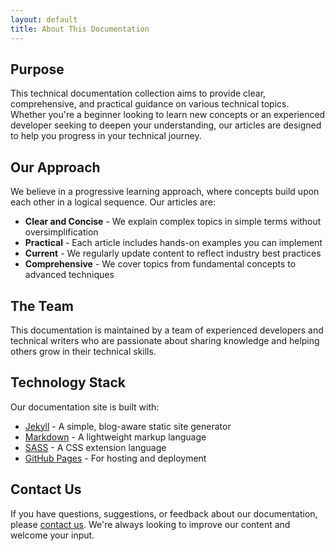 ```yaml
---
layout: default
title: About This Documentation
---
```


## Purpose

This technical documentation collection aims to provide clear, comprehensive, and practical guidance on various technical topics. Whether you're a beginner looking to learn new concepts or an experienced developer seeking to deepen your understanding, our articles are designed to help you progress in your technical journey.

## Our Approach

We believe in a progressive learning approach, where concepts build upon each other in a logical sequence. Our articles are:

- **Clear and Concise** - We explain complex topics in simple terms without oversimplification
- **Practical** - Each article includes hands-on examples you can implement
- **Current** - We regularly update content to reflect industry best practices
- **Comprehensive** - We cover topics from fundamental concepts to advanced techniques

## The Team

This documentation is maintained by a team of experienced developers and technical writers who are passionate about sharing knowledge and helping others grow in their technical skills.

## Technology Stack

Our documentation site is built with:

- [Jekyll](https://jekyllrb.com/) - A simple, blog-aware static site generator
- [Markdown](https://daringfireball.net/projects/markdown/) - A lightweight markup language
- [SASS](https://sass-lang.com/) - A CSS extension language
- [GitHub Pages](https://pages.github.com/) - For hosting and deployment

## Contact Us

If you have questions, suggestions, or feedback about our documentation, please [contact us](/contact). We're always looking to improve our content and welcome your input.